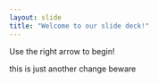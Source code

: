 ```yaml
---
layout: slide
title: "Welcome to our slide deck!"
---
```


Use the right arrow to begin!

this is just another change beware

